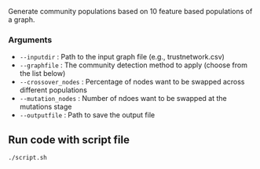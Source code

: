 Generate community populations based on 10 feature based populations of a graph. 

### Arguments
- `--inputdir` : Path to the input graph file (e.g., trustnetwork.csv)
- `--graphfile` : The community detection method to apply (choose from the list below)
- `--crossover_nodes` : Percentage of nodes want to be swapped across different populations
- `--mutation_nodes` : Number of ndoes want to be swapped at the mutations stage
- `--outputfile` : Path to save the output file


## Run code with script file
```bash
./script.sh
```
